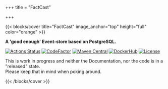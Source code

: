 +++
title = "FactCast"

+++

{{< blocks/cover title="FactCast" image_anchor="top" height="full" color="orange" >}}

<div class="mx-auto">
	<p class="lead mt-2 py-5"><b>A 'good enough' Event-store based on PostgreSQL.</b></p>
</div>

[![Actions Status](https://github.com/factcast/factcast/actions/workflows/maven.yaml/badge.svg?branch=main)](https://github.com/factcast/factcast/actions)
[![CodeFactor](https://www.codefactor.io/repository/github/factcast/factcast/badge)](https://www.codefactor.io/repository/github/factcast/factcast)
[![Maven
Central](https://img.shields.io/maven-central/v/org.factcast/factcast/0.9.svg)](http://search.maven.org/#search%7Cgav%7C1%7Cg%3A%22org.factcast)
[![DockerHub](https://img.shields.io/docker/v/factcast/factcast?label=dockerhub)](https://hub.docker.com/repository/docker/factcast/factcast/tags)
[![License](https://img.shields.io/github/license/factcast/factcast)](https://www.apache.org/licenses/LICENSE-2.0)

<p class="mt-5">This is work in progress and neither the Documentation, nor the code is in a "released" state.<br />Please keep that in mind when poking around.</p>
{{< /blocks/cover >}}
